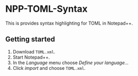 # NPP-TOML-Syntax

This is provides syntax highlighting for TOML in Notepad++. 

## Getting started
1. Download ```TOML.xml```.
2. Start Notepad++.
3. In the *Language* menu choose *Define your language...*
4. Click *import* and choose ```TOML.xml```.
